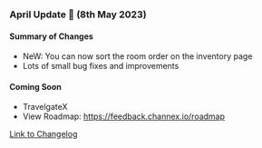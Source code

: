 ### April Update 🚀 (8th May 2023)

#### Summary of Changes
- NeW: You can now sort the room order on the inventory page
- Lots of small bug fixes and improvements

#### Coming Soon
- TravelgateX
- View Roadmap: https://feedback.channex.io/roadmap

[Link to Changelog](https://docs.channex.io/changelog)
